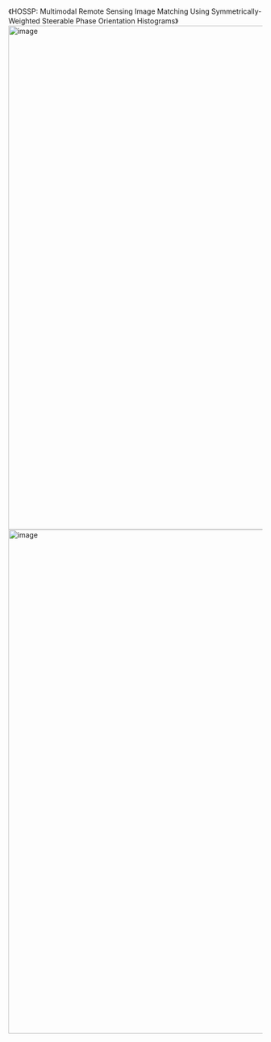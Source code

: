 《HOSSP: Multimodal Remote Sensing Image Matching Using Symmetrically-Weighted Steerable Phase Orientation Histograms》
<img width="1182" height="999" alt="image" src="https://github.com/user-attachments/assets/4a269cc7-5dde-4a2d-b9c0-e745c3eabb01" />
<img width="1182" height="999" alt="image" src="https://github.com/user-attachments/assets/06cdb77f-5d1b-4549-a56a-a8a85fc412b6" />

